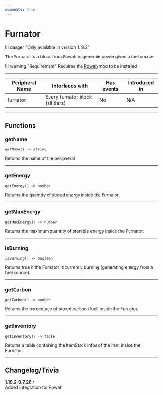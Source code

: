 ```yaml
---
comments: true
---
```


# Furnator

!!! danger "Only available in version 1.19.2"

The Furnator is a block from Powah to generate power given a fuel source.

!!! warning "Requirement"
    Requires the [Powah](https://www.curseforge.com/minecraft/mc-mods/powah-rearchitected) mod to be installed

<p class="picture-spacing" style="--ps:1.9rem;"></p>

---

<div class="center-table" markdown>

| Peripheral Name   | Interfaces with                     | Has events | Introduced in |
| ----------------- | ----------------------------------- | ---------- | ------------- |
| furnator          | Every furnator block (all tiers)    | No         | N/A           |

</div>

---

## Functions

### getName
```
getName() -> string
```
Returns the name of the peripheral

---

### getEnergy
```
getEnergy() -> number
```
Returns the quantity of stored energy inside the Furnator.

---

### getMaxEnergy
```
getMaxEnergy() -> number
```
Returns the maximum quantity of storable energy inside the Furnator.

---

### isBurning
```
isBurning() -> boolean
```
Returns true if the Furnator is currently burning (generating energy from a fuel source).

---

### getCarbon
```
getCarbon() -> number
```
Returns the percentage of stored carbon (fuel) inside the Furnator.

---

### getInventory
```
getInventory() -> table
```
Returns a table containing the ItemStack infos of the item inside the Furnator.

---

## Changelog/Trivia

**1.19.2-0.7.26.r**  
Added integration for Powah
